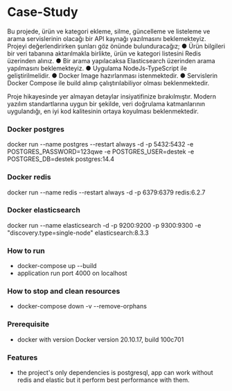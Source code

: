 # Case-Study
Bu projede, ürün ve kategori ekleme, silme, güncelleme ve listeleme ve arama servislerinin
olacağı bir API kaynağı yazılmasını beklemekteyiz.
Projeyi değerlendirirken şunları göz önünde bulunduracağız;
● Ürün bilgileri bir veri tabanına aktarılmakla birlikte, ürün ve kategori listesini Redis
üzerinden alınız.
● Bir arama yapılacaksa Elasticsearch üzerinden arama yapılmasını beklemekteyiz.
● Uygulama NodeJs-TypeScript ile geliştirilmelidir.
● Docker Image hazırlanması istenmektedir.
● Servislerin Docker Compose ile build alınıp çalıştırılabiliyor olması beklenmektedir.

Proje hikayesinde yer almayan detaylar insiyatifinize bırakılmıştır. Modern yazılım standartlarına
uygun bir şekilde, veri doğrulama katmanlarının uygulandığı, en iyi kod kalitesinin ortaya
koyulması beklenmektedir.


### Docker postgres
docker run --name postgres --restart always -d -p 5432:5432 -e POSTGRES_PASSWORD=123qwe -e POSTGRES_USER=destek -e POSTGRES_DB=destek postgres:14.4

### Docker redis
docker run --name redis --restart always -d -p 6379:6379 redis:6.2.7

### Docker elasticsearch
docker run --name elasticsearch -d -p 9200:9200 -p 9300:9300 -e "discovery.type=single-node" elasticsearch:8.3.3


### How to run
- docker-compose up --build
- application run port 4000 on localhost

### How to stop and clean resources
- docker-compose down -v --remove-orphans

### Prerequisite
- docker with version Docker version 20.10.17, build 100c701

### Features
- the project's only dependencies is postgresql, app can work without redis and elastic but it perform best performance with them.